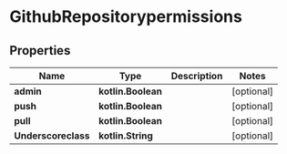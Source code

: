 
# GithubRepositorypermissions

## Properties
Name | Type | Description | Notes
------------ | ------------- | ------------- | -------------
**admin** | **kotlin.Boolean** |  |  [optional]
**push** | **kotlin.Boolean** |  |  [optional]
**pull** | **kotlin.Boolean** |  |  [optional]
**Underscoreclass** | **kotlin.String** |  |  [optional]



